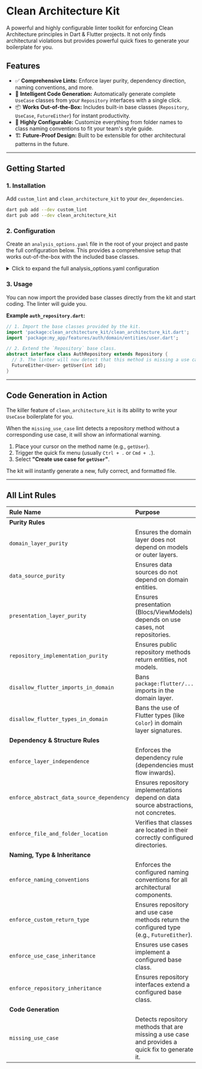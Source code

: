 # Clean Architecture Kit

A powerful and highly configurable linter toolkit for enforcing Clean Architecture principles in 
Dart & Flutter projects. It not only finds architectural violations but provides powerful quick 
fixes to generate your boilerplate for you.

## Features

- ✅ **Comprehensive Lints:** Enforce layer purity, dependency direction, naming conventions, and 
  more.
- 🚀 **Intelligent Code Generation:** Automatically generate complete `UseCase` classes from your 
  `Repository` interfaces with a single click.
- 📦 **Works Out-of-the-Box:** Includes built-in base classes (`Repository`, `UseCase`, 
  `FutureEither`) for instant productivity.
- 🔧 **Highly Configurable:** Customize everything from folder names to class naming conventions 
  to fit your team's style guide.
- 🏗️ **Future-Proof Design:** Built to be extensible for other architectural patterns in the 
  future.

---

## Getting Started

### 1. Installation

Add `custom_lint` and `clean_architecture_kit` to your `dev_dependencies`.

```sh
dart pub add --dev custom_lint
dart pub add --dev clean_architecture_kit
```

### 2. Configuration

Create an `analysis_options.yaml` file in the root of your project and paste the full configuration 
below. This provides a comprehensive setup that works out-of-the-box with the included base classes.

<details>
<summary>Click to expand the full analysis_options.yaml configuration</summary>

```yaml
# This is the full, recommended configuration for the `clean_architecture_kit` package.
# Copy and paste this entire content into your `analysis_options.yaml` file.

analyzer:
  plugins:
    # The custom_lint framework discovers all other lint packages, like `clean_architecture_kit`,
    # automatically from your project's dev_dependencies.
    - custom_lint

# The top-level `custom_lint` key manages all custom linting.
custom_lint:
  rules:
    # --- ENABLE/DISABLE INDIVIDUAL LINT RULES ---
    # To disable a rule, set its value to `false`.
    
    # Purity Rules
    - domain_layer_purity: true
    - data_source_purity: true
    - presentation_layer_purity: true
    - repository_implementation_purity: true
    - disallow_flutter_imports_in_domain: true
    - disallow_flutter_types_in_domain: true
    
    # Dependency & Structure Rules
    - enforce_layer_independence: true
    - enforce_abstract_data_source_dependency: true
    - enforce_file_and_folder_location: true

    # Naming, Type Safety & Inheritance Rules
    - enforce_naming_conventions: true
    - enforce_custom_return_type: true
    - enforce_use_case_inheritance: true
    - enforce_repository_inheritance: true

    # Code Generation Rule
    - missing_use_case: true

    # --- SHARED CONFIGURATION for the 'clean_architecture_kit' plugin ---
    # The configuration map is provided as a special entry in the rules list.
    - clean_architecture:
      # [SECTION 1: PROJECT STRUCTURE]
      project_structure: 'feature_first' # Options: 'layer_first' or 'feature_first'
    
      # For 'feature_first' structure.
      feature_first_paths:
        features_root: "features"
    
      # For 'layer_first' structure.
      layer_first_paths:
        domain: "domain"
        data: "data"
        presentation: "presentation"
    
      # [SECTION 2: LAYER & DIRECTORY DEFINITIONS]
      # Define the canonical names for your sub-directories.
      layer_definitions:
        domain:
          entities: ['entities']
          repositories: ['repositories']
          use_cases: ['usecases']
        data:
          repositories: ['repositories']
          data_sources: ['datasources']
          models: ['models']
        presentation:
          managers: ['bloc', 'cubit', 'provider']
    
      # [SECTION 3: NAMING CONVENTIONS]
      # Use {{name}} as a placeholder for the base name (e.g., 'Auth' in 'AuthRepository').
      naming_conventions:
        model: '{{name}}Model'
        use_case: '{{name}}Usecase'
        use_case_record_parameter: '_{{name}}Params'
        repository_interface: '{{name}}Repository'
        repository_implementation: '{{name}}RepositoryImpl'
        data_source_interface: '{{name}}DataSource'
        data_source_implementation: 'Default{{name}}DataSource'
    
      # [SECTION 4: TYPE SAFETY RULES]
      # These paths point to the base classes provided by `clean_architecture_kit` itself.
      type_safety:
        return_type_name: ['FutureEither']
        import_path: ['package:clean_architecture_kit/clean_architecture_kit.dart']
        apply_to: ['usecases', 'repository_interface']
    
      # [SECTION 5: INHERITANCE AND BASE CLASSES]
      # These paths also point to the base classes provided by `clean_architecture_kit`.
      inheritance:
        repository_base_path: 'package:clean_architecture_kit/clean_architecture_kit.dart'
        repository_base_name: 'Repository'
      
        unary_use_case_path: 'package:clean_architecture_kit/clean_architecture_kit.dart'
        unary_use_case_name: 'UnaryUsecase'
    
        nullary_use_case_path: 'package:clean_architecture_kit/clean_architecture_kit.dart'
        nullary_use_case_name: 'NullaryUsecase'
    
      # [SECTION 6: GENERATION OPTIONS] (Optional)
      # Uncomment and configure this section to add annotations to generated use cases.
      generation_options:
        use_case_annotations:
          - import_path: 'package:injectable/injectable.dart'
            annotation_text: 'Injectable()'
```

</details>

### 3. Usage

You can now import the provided base classes directly from the kit and start coding. The linter 
will guide you.

**Example `auth_repository.dart`:**

```dart
// 1. Import the base classes provided by the kit.
import 'package:clean_architecture_kit/clean_architecture_kit.dart';
import 'package:my_app/features/auth/domain/entities/user.dart';

// 2. Extend the `Repository` base class.
abstract interface class AuthRepository extends Repository {
  // 3. The linter will now detect that this method is missing a use case!
  FutureEither<User> getUser(int id);
}
```

---

## Code Generation in Action

The killer feature of `clean_architecture_kit` is its ability to write your `UseCase` boilerplate 
for you.

When the `missing_use_case` lint detects a repository method without a corresponding use case, it 
will show an informational warning.

1.  Place your cursor on the method name (e.g., `getUser`).
2.  Trigger the quick fix menu (usually `Ctrl + .` or `Cmd + .`).
3.  Select **"Create use case for `getUser`"**.

The kit will instantly generate a new, fully correct, and formatted file.

---

## All Lint Rules

| Rule Name                                 | Purpose                                                                                         |
|:------------------------------------------|:------------------------------------------------------------------------------------------------|
| **Purity Rules**                          |                                                                                                 |
| `domain_layer_purity`                     | Ensures the domain layer does not depend on models or outer layers.                             |
| `data_source_purity`                      | Ensures data sources do not depend on domain entities.                                          |
| `presentation_layer_purity`               | Ensures presentation (Blocs/ViewModels) depends on use cases, not repositories.                 |
| `repository_implementation_purity`        | Ensures public repository methods return entities, not models.                                  |
| `disallow_flutter_imports_in_domain`      | Bans `package:flutter/...` imports in the domain layer.                                         |
| `disallow_flutter_types_in_domain`        | Bans the use of Flutter types (like `Color`) in domain layer signatures.                        |
| **Dependency & Structure Rules**          |                                                                                                 |
| `enforce_layer_independence`              | Enforces the dependency rule (dependencies must flow inwards).                                  |
| `enforce_abstract_data_source_dependency` | Ensures repository implementations depend on data source abstractions, not concretes.           |
| `enforce_file_and_folder_location`        | Verifies that classes are located in their correctly configured directories.                    |
| **Naming, Type & Inheritance**            |                                                                                                 |
| `enforce_naming_conventions`              | Enforces the configured naming conventions for all architectural components.                    |
| `enforce_custom_return_type`              | Ensures repository and use case methods return the configured type (e.g., `FutureEither`).      |
| `enforce_use_case_inheritance`            | Ensures use cases implement a configured base class.                                            |
| `enforce_repository_inheritance`          | Ensures repository interfaces extend a configured base class.                                   |
| **Code Generation**                       |                                                                                                 |
| `missing_use_case`                        | Detects repository methods that are missing a use case and provides a quick fix to generate it. |
